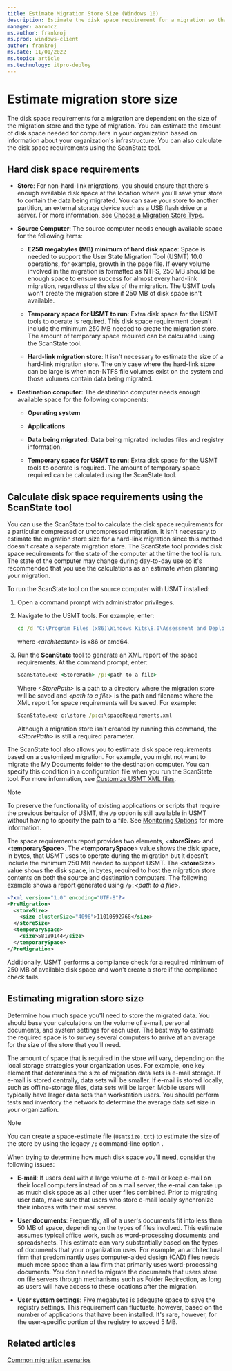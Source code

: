 ```yaml
---
title: Estimate Migration Store Size (Windows 10)
description: Estimate the disk space requirement for a migration so that you can use User State Migration Tool (USMT).
manager: aaroncz
ms.author: frankroj
ms.prod: windows-client
author: frankroj
ms.date: 11/01/2022
ms.topic: article
ms.technology: itpro-deploy
---
```


# Estimate migration store size

The disk space requirements for a migration are dependent on the size of the migration store and the type of migration. You can estimate the amount of disk space needed for computers in your organization based on information about your organization's infrastructure. You can also calculate the disk space requirements using the ScanState tool.

## Hard disk space requirements

- **Store**: For non-hard-link migrations, you should ensure that there's enough available disk space at the location where you'll save your store to contain the data being migrated. You can save your store to another partition, an external storage device such as a USB flash drive or a server. For more information, see [Choose a Migration Store Type](usmt-choose-migration-store-type.md).

- **Source Computer**: The source computer needs enough available space for the following items:

  - **E250 megabytes (MB) minimum of hard disk space**: Space is needed to support the User State Migration Tool (USMT) 10.0 operations, for example, growth in the page file. If every volume involved in the migration is formatted as NTFS, 250 MB should be enough space to ensure success for almost every hard-link migration, regardless of the size of the migration. The USMT tools won't create the migration store if 250 MB of disk space isn't available.

  - **Temporary space for USMT to run**: Extra disk space for the USMT tools to operate is required. This disk space requirement doesn't include the minimum 250 MB needed to create the migration store. The amount of temporary space required can be calculated using the ScanState tool.

  - **Hard-link migration store**: It isn't necessary to estimate the size of a hard-link migration store. The only case where the hard-link store can be large is when non-NTFS file volumes exist on the system and those volumes contain data being migrated.

- **Destination computer**: The destination computer needs enough available space for the following components:

  - **Operating system**

  - **Applications**

  - **Data being migrated**: Data being migrated includes files and registry information.

  - **Temporary space for USMT to run**: Extra disk space for the USMT tools to operate is required. The amount of temporary space required can be calculated using the ScanState tool.

## Calculate disk space requirements using the ScanState tool

You can use the ScanState tool to calculate the disk space requirements for a particular compressed or uncompressed migration. It isn't necessary to estimate the migration store size for a hard-link migration since this method doesn't create a separate migration store. The ScanState tool provides disk space requirements for the state of the computer at the time the tool is run. The state of the computer may change during day-to-day use so it's recommended that you use the calculations as an estimate when planning your migration.

To run the ScanState tool on the source computer with USMT installed:

1. Open a command prompt with administrator privileges.

2. Navigate to the USMT tools. For example, enter:

    ```cmd
    cd /d "C:\Program Files (x86)\Windows Kits\8.0\Assessment and Deployment Kit\User State Migration Tool\<architecture>"
    ```

    where *&lt;architecture&gt;* is x86 or amd64.

3. Run the **ScanState** tool to generate an XML report of the space requirements. At the command prompt, enter:

    ```cmd
    ScanState.exe <StorePath> /p:<path to a file>
    ```

    Where *&lt;StorePath&gt;* is a path to a directory where the migration store will be saved and *&lt;path to a file&gt;* is the path and filename where the XML report for space requirements will be saved. For example:

    ```cmd
    ScanState.exe c:\store /p:c:\spaceRequirements.xml
    ```

    Although a migration store isn't created by running this command, the *&lt;StorePath&gt;* is still a required parameter.

The ScanState tool also allows you to estimate disk space requirements based on a customized migration. For example, you might not want to migrate the My Documents folder to the destination computer. You can specify this condition in a configuration file when you run the ScanState tool. For more information, see [Customize USMT XML files](usmt-customize-xml-files.md).

> [!NOTE]
> To preserve the functionality of existing applications or scripts that require the previous behavior of USMT, the `/p` option is still available in USMT without having to specify the path to a file. See [Monitoring Options](usmt-scanstate-syntax.md#monitoring-options) for more information.

The space requirements report provides two elements, &lt;**storeSize**&gt; and &lt;**temporarySpace**&gt;. The &lt;**temporarySpace**&gt; value shows the disk space, in bytes, that USMT uses to operate during the migration but it doesn't include the minimum 250 MB needed to support USMT. The &lt;**storeSize**&gt; value shows the disk space, in bytes, required to host the migration store contents on both the source and destination computers. The following example shows a report generated using `/p:`*&lt;path to a file&gt;*.

```xml
<?xml version="1.0" encoding="UTF-8"?>
<PreMigration>
  <storeSize>
    <size clusterSize="4096">11010592768</size>
  </storeSize>
  <temporarySpace>
    <size>58189144</size>
  </temporarySpace>
</PreMigration>
```

Additionally, USMT performs a compliance check for a required minimum of 250 MB of available disk space and won't create a store if the compliance check fails.

## Estimating migration store size

Determine how much space you'll need to store the migrated data. You should base your calculations on the volume of e-mail, personal documents, and system settings for each user. The best way to estimate the required space is to survey several computers to arrive at an average for the size of the store that you'll need.

The amount of space that is required in the store will vary, depending on the local storage strategies your organization uses. For example, one key element that determines the size of migration data sets is e-mail storage. If e-mail is stored centrally, data sets will be smaller. If e-mail is stored locally, such as offline-storage files, data sets will be larger. Mobile users will typically have larger data sets than workstation users. You should perform tests and inventory the network to determine the average data set size in your organization.

> [!NOTE]
> You can create a space-estimate file (`Usmtsize.txt`) to estimate the size of the store by using the legacy `/p` command-line option .

When trying to determine how much disk space you'll need, consider the following issues:

- **E-mail**: If users deal with a large volume of e-mail or keep e-mail on their local computers instead of on a mail server, the e-mail can take up as much disk space as all other user files combined. Prior to migrating user data, make sure that users who store e-mail locally synchronize their inboxes with their mail server.

- **User documents**: Frequently, all of a user's documents fit into less than 50 MB of space, depending on the types of files involved. This estimate assumes typical office work, such as word-processing documents and spreadsheets. This estimate can vary substantially based on the types of documents that your organization uses. For example, an architectural firm that predominantly uses computer-aided design (CAD) files needs much more space than a law firm that primarily uses word-processing documents. You don't need to migrate the documents that users store on file servers through mechanisms such as Folder Redirection, as long as users will have access to these locations after the migration.

- **User system settings**: Five megabytes is adequate space to save the registry settings. This requirement can fluctuate, however, based on the number of applications that have been installed. It's rare, however, for the user-specific portion of the registry to exceed 5 MB.

## Related articles

[Common migration scenarios](usmt-common-migration-scenarios.md)
